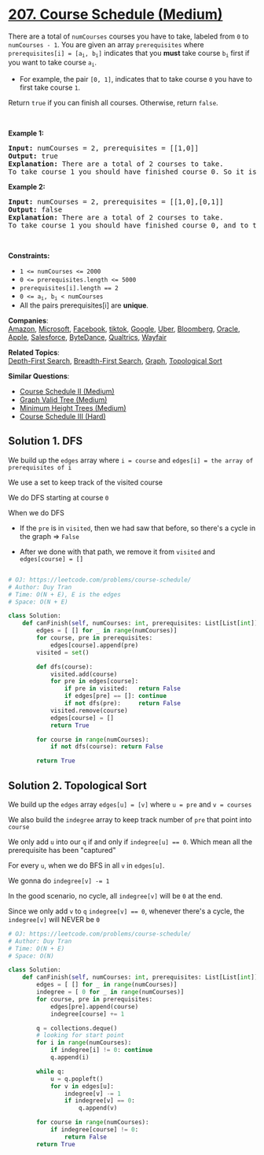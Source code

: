 # [207. Course Schedule (Medium)](https://leetcode.com/problems/course-schedule/)

<p>There are a total of <code>numCourses</code> courses you have to take, labeled from <code>0</code> to <code>numCourses - 1</code>. You are given an array <code>prerequisites</code> where <code>prerequisites[i] = [a<sub>i</sub>, b<sub>i</sub>]</code> indicates that you <strong>must</strong> take course <code>b<sub>i</sub></code> first if you want to take course <code>a<sub>i</sub></code>.</p>

<ul>
	<li>For example, the pair <code>[0, 1]</code>, indicates that to take course <code>0</code> you have to first take course <code>1</code>.</li>
</ul>

<p>Return <code>true</code> if you can finish all courses. Otherwise, return <code>false</code>.</p>

<p>&nbsp;</p>
<p><strong>Example 1:</strong></p>

<pre><strong>Input:</strong> numCourses = 2, prerequisites = [[1,0]]
<strong>Output:</strong> true
<strong>Explanation:</strong> There are a total of 2 courses to take. 
To take course 1 you should have finished course 0. So it is possible.
</pre>

<p><strong>Example 2:</strong></p>

<pre><strong>Input:</strong> numCourses = 2, prerequisites = [[1,0],[0,1]]
<strong>Output:</strong> false
<strong>Explanation:</strong> There are a total of 2 courses to take. 
To take course 1 you should have finished course 0, and to take course 0 you should also have finished course 1. So it is impossible.
</pre>

<p>&nbsp;</p>
<p><strong>Constraints:</strong></p>

<ul>
	<li><code>1 &lt;= numCourses &lt;= 2000</code></li>
	<li><code>0 &lt;= prerequisites.length &lt;= 5000</code></li>
	<li><code>prerequisites[i].length == 2</code></li>
	<li><code>0 &lt;= a<sub>i</sub>, b<sub>i</sub> &lt; numCourses</code></li>
	<li>All the pairs prerequisites[i] are <strong>unique</strong>.</li>
</ul>

**Companies**:  
[Amazon](https://leetcode.com/company/amazon), [Microsoft](https://leetcode.com/company/microsoft), [Facebook](https://leetcode.com/company/facebook), [tiktok](https://leetcode.com/company/tiktok), [Google](https://leetcode.com/company/google), [Uber](https://leetcode.com/company/uber), [Bloomberg](https://leetcode.com/company/bloomberg), [Oracle](https://leetcode.com/company/oracle), [Apple](https://leetcode.com/company/apple), [Salesforce](https://leetcode.com/company/salesforce), [ByteDance](https://leetcode.com/company/bytedance), [Qualtrics](https://leetcode.com/company/qualtrics), [Wayfair](https://leetcode.com/company/wayfair)

**Related Topics**:  
[Depth-First Search](https://leetcode.com/tag/depth-first-search/), [Breadth-First Search](https://leetcode.com/tag/breadth-first-search/), [Graph](https://leetcode.com/tag/graph/), [Topological Sort](https://leetcode.com/tag/topological-sort/)

**Similar Questions**:

- [Course Schedule II (Medium)](https://leetcode.com/problems/course-schedule-ii/)
- [Graph Valid Tree (Medium)](https://leetcode.com/problems/graph-valid-tree/)
- [Minimum Height Trees (Medium)](https://leetcode.com/problems/minimum-height-trees/)
- [Course Schedule III (Hard)](https://leetcode.com/problems/course-schedule-iii/)

## Solution 1. DFS

We build up the `edges` array where `i = course` and `edges[i] = the array of prerequisites of i`

We use a set to keep track of the visited course

We do DFS starting at course `0`

When we do DFS

- If the `pre` is in `visited`, then we had saw that before, so there's a cycle in the graph => `False`

- After we done with that path, we remove it from `visited` and `edges[course] = []`

```py

# OJ: https://leetcode.com/problems/course-schedule/
# Author: Duy Tran
# Time: O(N + E), E is the edges
# Space: O(N + E)

class Solution:
    def canFinish(self, numCourses: int, prerequisites: List[List[int]]) -> bool:
        edges = [ [] for _ in range(numCourses)]
        for course, pre in prerequisites:
            edges[course].append(pre)
        visited = set()

        def dfs(course):
            visited.add(course)
            for pre in edges[course]:
                if pre in visited:   return False
                if edges[pre] == []: continue
                if not dfs(pre):     return False
            visited.remove(course)
            edges[course] = []
            return True

        for course in range(numCourses):
            if not dfs(course): return False

        return True

```

## Solution 2. Topological Sort

We build up the `edges` array `edges[u] = [v]` where `u = pre` and `v = courses`

We also build the `indegree` array to keep track number of `pre` that point into `course`

We only add `u` into our `q` if and only if `indegree[u] == 0`. Which mean all the prerequisite has been "captured"

For every `u`, when we do BFS in all `v` in `edges[u]`.

We gonna do `indegree[v] -= 1`

In the good scenario, no cycle, all `indegree[v]` will be `0` at the end.

Since we only add `v` to `q` `indegree[v] == 0`, whenever there's a cycle, the `indegree[v]` will NEVER be `0`

```py
# OJ: https://leetcode.com/problems/course-schedule/
# Author: Duy Tran
# Time: O(N + E)
# Space: O(N)

class Solution:
    def canFinish(self, numCourses: int, prerequisites: List[List[int]]) -> bool:
        edges = [ [] for _ in range(numCourses)]
        indegree = [ 0 for _ in range(numCourses)]
        for course, pre in prerequisites:
            edges[pre].append(course)
            indegree[course] += 1

        q = collections.deque()
        # looking for start point
        for i in range(numCourses):
            if indegree[i] != 0: continue
            q.append(i)

        while q:
            u = q.popleft()
            for v in edges[u]:
                indegree[v] -= 1
                if indegree[v] == 0:
                    q.append(v)

        for course in range(numCourses):
            if indegree[course] != 0:
                return False
        return True
```
